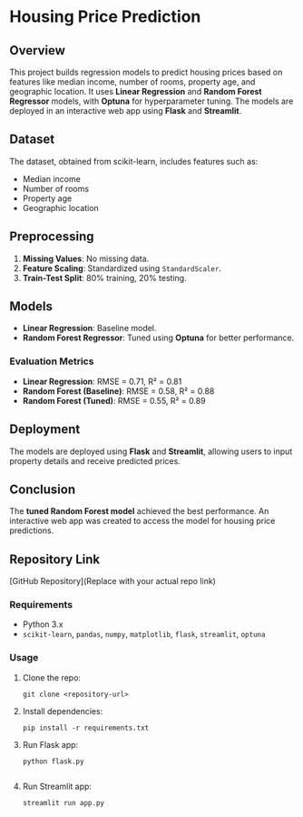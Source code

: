 # Housing Price Prediction

## Overview
This project builds regression models to predict housing prices based on features like median income, number of rooms, property age, and geographic location. It uses **Linear Regression** and **Random Forest Regressor** models, with **Optuna** for hyperparameter tuning. The models are deployed in an interactive web app using **Flask** and **Streamlit**.

## Dataset
The dataset, obtained from scikit-learn, includes features such as:
- Median income
- Number of rooms
- Property age
- Geographic location

## Preprocessing
1. **Missing Values**: No missing data.
2. **Feature Scaling**: Standardized using `StandardScaler`.
3. **Train-Test Split**: 80% training, 20% testing.

## Models
- **Linear Regression**: Baseline model.
- **Random Forest Regressor**: Tuned using **Optuna** for better performance.

### Evaluation Metrics
- **Linear Regression**: RMSE = 0.71, R² = 0.81
- **Random Forest (Baseline)**: RMSE = 0.58, R² = 0.88
- **Random Forest (Tuned)**: RMSE = 0.55, R² = 0.89

## Deployment
The models are deployed using **Flask** and **Streamlit**, allowing users to input property details and receive predicted prices.

## Conclusion
The **tuned Random Forest model** achieved the best performance. An interactive web app was created to access the model for housing price predictions.

## Repository Link
[GitHub Repository](Replace with your actual repo link)

### Requirements
- Python 3.x
- `scikit-learn`, `pandas`, `numpy`, `matplotlib`, `flask`, `streamlit`, `optuna`

### Usage
1. Clone the repo:
   ```
   git clone <repository-url>
   ```
2. Install dependencies:
   ```
   pip install -r requirements.txt
   
    ```
3. Run Flask app:
   ```
   python flask.py

   ```

   ```
4. Run Streamlit app:
   ```
   streamlit run app.py
   ```
